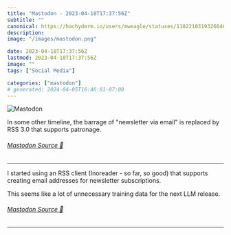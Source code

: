```yaml
---
title: "Mastodon - 2023-04-18T17:37:56Z"
subtitle: ""
canonical: https://hachyderm.io/users/mweagle/statuses/110221031932664640
description:
image: "/images/mastodon.png"

date: 2023-04-18T17:37:56Z
lastmod: 2023-04-18T17:37:56Z
image: ""
tags: ["Social Media"]

categories: ["mastodon"]
# generated: 2024-04-05T16:46:01-07:00
---
```

![Mastodon](/images/mastodon.png)

<p>In some other timeline, the barrage of &quot;newsletter via email&quot; is replaced by RSS 3.0 that supports patronage.</p>


###### [Mastodon Source 🐘](https://hachyderm.io/@mweagle/110221031932664640)

___

<p>I started using an RSS client (Inoreader - so far, so good) that supports creating email addresses for newsletter subscriptions. </p><p>This seems like a lot of unnecessary training data for the next LLM release.</p>


###### [Mastodon Source 🐘](https://hachyderm.io/@mweagle/110221062924304562)

___
